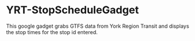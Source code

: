 # YRT-StopScheduleGadget
This google gadget grabs GTFS data from York Region Transit and displays the stop times for the stop id entered.
